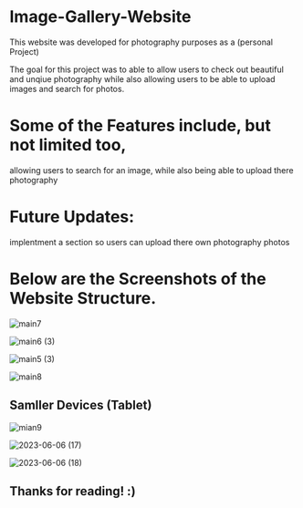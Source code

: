 # Image-Gallery-Website
This website was developed for photography purposes as a (personal Project)

The goal for this project was to able to allow users to check out beautiful and unqiue photography while
also allowing users to be able to upload images and search for photos. 

# Some of the Features include, but not limited too, 
allowing users to search for an image, while also being able to upload there photography 

# Future Updates: 
implentment a section so users can upload there own photography photos

# Below are the Screenshots of the Website Structure.
![main7](https://github.com/DanielsWebDevelopment/Image-Gallery-Website/assets/129445203/9441e82c-bb61-42c6-9d81-8b3e407ad6dd)

![main6 (3)](https://github.com/DanielsWebDevelopment/Image-Gallery-Website/assets/129445203/80869cf6-b5bb-4724-9e9b-e8c5ad6dd6d4)

![main5 (3)](https://github.com/DanielsWebDevelopment/Image-Gallery-Website/assets/129445203/2717eda7-d826-4d16-81da-328c46ae23fe)

![main8](https://github.com/DanielsWebDevelopment/Image-Gallery-Website/assets/129445203/9a864a62-4597-45de-97b9-1e422c712b47)

## Samller Devices (Tablet)
![mian9](https://github.com/DanielsWebDevelopment/Image-Gallery-Website/assets/129445203/3f1af3b4-fe1d-471b-a745-41f866e8c475)

![2023-06-06 (17)](https://github.com/DanielsWebDevelopment/Image-Gallery-Website/assets/129445203/5460720c-7f28-469d-81b4-362011babba9)

![2023-06-06 (18)](https://github.com/DanielsWebDevelopment/Image-Gallery-Website/assets/129445203/680f0a51-2f04-42ab-8398-7cd4af8bd60b)
## Thanks for reading! :) 
